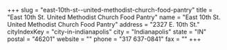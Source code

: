 +++
slug = "east-10th-st--united-methodist-church-food-pantry"
title = "East 10th St. United Methodist Church Food Pantry"
name = "East 10th St. United Methodist Church Food Pantry"
address = "2327 E. 10th St."
cityIndexKey = "city-in-indianapolis"
city = "Indianapolis"
state = "IN"
postal = "46201"
website = ""
phone = "317 637-0841"
fax = ""
+++
